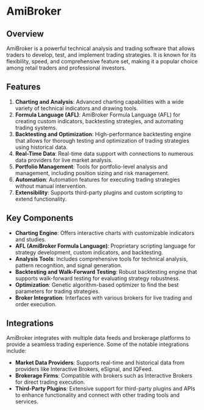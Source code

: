 ﻿# AmiBroker

## Overview
AmiBroker is a powerful technical analysis and trading software that allows traders to develop, test, and implement trading strategies. It is known for its flexibility, speed, and comprehensive feature set, making it a popular choice among retail traders and professional investors.

## Features
1. **Charting and Analysis**: Advanced charting capabilities with a wide variety of technical indicators and drawing tools.
2. **Formula Language (AFL)**: AmiBroker Formula Language (AFL) for creating custom indicators, backtesting strategies, and automating trading systems.
3. **Backtesting and Optimization**: High-performance backtesting engine that allows for thorough testing and optimization of trading strategies using historical data.
4. **Real-Time Data**: Real-time data support with connections to numerous data providers for live market analysis.
5. **Portfolio Management**: Tools for portfolio-level analysis and management, including position sizing and risk management.
6. **Automation**: Automation features for executing trading strategies without manual intervention.
7. **Extensibility**: Supports third-party plugins and custom scripting to extend functionality.

## Key Components
- **Charting Engine**: Offers interactive charts with customizable indicators and studies.
- **AFL (AmiBroker Formula Language)**: Proprietary scripting language for strategy development, custom indicators, and backtesting.
- **Analysis Tools**: Includes comprehensive tools for technical analysis, pattern recognition, and signal generation.
- **Backtesting and Walk-Forward Testing**: Robust backtesting engine that supports walk-forward testing for evaluating strategy robustness.
- **Optimization**: Genetic algorithm-based optimizer to find the best parameters for trading strategies.
- **Broker Integration**: Interfaces with various brokers for live trading and order execution.

## Integrations
AmiBroker integrates with multiple data feeds and brokerage platforms to provide a seamless trading experience. Some of the notable integrations include:

- **Market Data Providers**: Supports real-time and historical data from providers like Interactive Brokers, eSignal, and IQFeed.
- **Brokerage Firms**: Compatible with brokers such as Interactive Brokers for direct trading execution.
- **Third-Party Plugins**: Extensive support for third-party plugins and APIs to enhance functionality and connect with other trading tools and services.